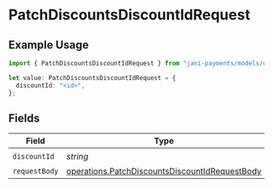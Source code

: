 # PatchDiscountsDiscountIdRequest

## Example Usage

```typescript
import { PatchDiscountsDiscountIdRequest } from "jani-payments/models/operations";

let value: PatchDiscountsDiscountIdRequest = {
  discountId: "<id>",
};
```

## Fields

| Field                                                                                                            | Type                                                                                                             | Required                                                                                                         | Description                                                                                                      |
| ---------------------------------------------------------------------------------------------------------------- | ---------------------------------------------------------------------------------------------------------------- | ---------------------------------------------------------------------------------------------------------------- | ---------------------------------------------------------------------------------------------------------------- |
| `discountId`                                                                                                     | *string*                                                                                                         | :heavy_check_mark:                                                                                               | N/A                                                                                                              |
| `requestBody`                                                                                                    | [operations.PatchDiscountsDiscountIdRequestBody](../../models/operations/patchdiscountsdiscountidrequestbody.md) | :heavy_minus_sign:                                                                                               | N/A                                                                                                              |